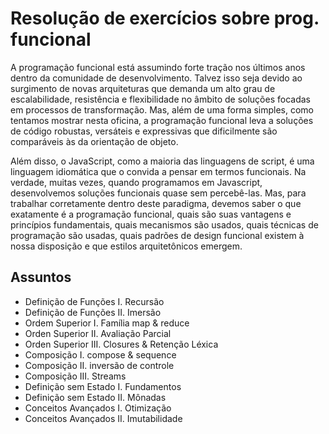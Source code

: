 # Resolução de exercícios sobre prog. funcional

A programação funcional está assumindo forte tração nos últimos anos dentro da comunidade de desenvolvimento. Talvez isso seja devido ao surgimento de novas arquiteturas que demanda um alto grau de escalabilidade, resistência e flexibilidade no âmbito de soluções focadas em processos de transformação. Mas, além de uma forma simples, como tentamos mostrar nesta oficina, a programação funcional leva a soluções de código robustas, versáteis e expressivas que dificilmente são comparáveis às da orientação de objeto.

Além disso, o JavaScript, como a maioria das linguagens de script, é uma linguagem idiomática que o convida a pensar em termos funcionais. Na verdade, muitas vezes, quando programamos em Javascript, desenvolvemos soluções funcionais quase sem percebê-las. Mas, para trabalhar corretamente dentro deste paradigma, devemos saber o que exatamente é a programação funcional, quais são suas vantagens e princípios fundamentais, quais mecanismos são usados, quais técnicas de programação são usadas, quais padrões de design funcional existem à nossa disposição e que estilos arquitetônicos emergem.

## Assuntos

* Definição de Funções I. Recursão
* Definição de Funções II. Imersão
* Ordem Superior I. Família map & reduce
* Orden Superior II. Avaliação Parcial
* Orden Superior III. Closures & Retenção Léxica
* Composição I. compose & sequence
* Composição II. inversão de controle
* Composição III. Streams
* Definição sem Estado I. Fundamentos
* Definição sem Estado II. Mônadas
* Conceitos Avançados I. Otimização
* Conceitos Avançados II. Imutabilidade
